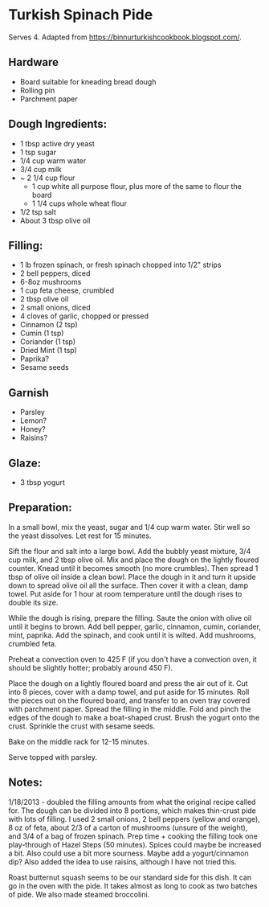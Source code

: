# Turkish Spinach Pide

Serves 4. Adapted from <https://binnurturkishcookbook.blogspot.com/>.

## Hardware

* Board suitable for kneading bread dough
* Rolling pin
* Parchment paper

## Dough Ingredients:

* 1 tbsp active dry yeast
* 1 tsp sugar
* 1/4 cup warm water
* 3/4 cup milk
* ~ 2 1/4 cup flour
  * 1 cup white all purpose flour, plus more of the same to flour  the board
  * 1 1/4 cups whole wheat flour
* 1/2 tsp salt
* About 3 tbsp olive oil

## Filling:

* 1 lb frozen spinach, or fresh spinach chopped into 1/2" strips
* 2 bell peppers, diced
* 6-8oz mushrooms
* 1 cup feta cheese, crumbled
* 2 tbsp olive oil
* 2 small onions, diced
* 4 cloves of garlic, chopped or pressed
* Cinnamon (2 tsp)
* Cumin (1 tsp)
* Coriander (1 tsp)
* Dried Mint (1 tsp)
* Paprika?
* Sesame seeds

## Garnish

* Parsley
* Lemon?
* Honey?
* Raisins?

## Glaze:

* 3 tbsp yogurt

## Preparation:

In a small bowl, mix the yeast, sugar and 1/4 cup warm water. Stir well so the yeast dissolves. Let rest for 15 minutes.

Sift the flour and salt into a large bowl. Add the bubbly yeast mixture, 3/4 cup milk, and 2 tbsp olive oil. Mix and place the dough on the lightly floured counter. Knead until it becomes smooth (no more crumbles). Then spread 1 tbsp of olive oil inside a clean bowl. Place the dough in it and turn it upside down to spread olive oil all the surface. Then cover it with a clean, damp towel. Put aside for 1 hour at room temperature until the dough rises to double its size.

While the dough is rising, prepare the filling. Saute the onion with olive oil until it begins to brown. Add bell pepper, garlic, cinnamon, cumin, coriander, mint, paprika. Add the spinach, and cook until it is wilted. Add mushrooms, crumbled feta.

Preheat a convection oven to 425 F (if you don't have a convection oven, it should be slightly hotter; probably around 450 F).

Place the dough on a lightly floured board and press the air out of it. Cut into 8 pieces, cover with a damp towel, and put aside for  15 minutes. Roll the pieces out on the floured board, and transfer to an oven tray covered with parchment paper. Spread the filling in the middle. Fold and pinch the edges of the dough to make a boat-shaped crust. Brush the yogurt onto the crust. Sprinkle the crust with sesame seeds.

Bake on the middle rack for 12-15 minutes.

Serve topped with parsley.

## Notes:

1/18/2013 - doubled the filling amounts from what the original recipe called for. The dough can be divided into 8 portions, which makes thin-crust pide with lots of filling. I used 2 small onions, 2 bell peppers (yellow and orange), 8 oz of feta, about 2/3 of a carton of mushrooms (unsure of the weight), and 3/4 of a bag of frozen spinach. Prep time + cooking the filling took one play-through of Hazel Steps (50 minutes). Spices could maybe be increased a bit. Also could use a bit more sourness. Maybe add a yogurt/cinnamon dip? Also added the idea to use raisins, although I have not tried this.

Roast butternut squash seems to be our standard side for this dish. It can go in the oven with the pide. It takes almost as long to cook as two batches of pide. We also made steamed broccolini.